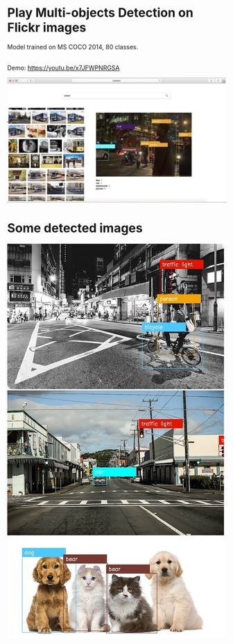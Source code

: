 # Play Multi-objects Detection on Flickr images
Model trained on MS COCO 2014, 80 classes. <br>
<br>

Demo: https://youtu.be/x7JFWPNRGSA

![Alt text](detected_images/street.png "Lifestyle on street")

# Some detected images
![Alt text](detected_images/27552318278_90320e32df.jpg)
![Alt text](detected_images/27552360588_c6632371ec.jpg)
![Alt text](detected_images/35193719635_3f2a04743f.jpg)

